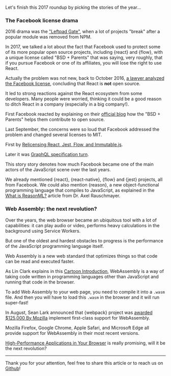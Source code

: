 Let's finish this 2017 roundup by picking the stories of the year...

### The Facebook license drama

2016 drama was the ["Leftpad Gate"](http://developer.telerik.com/featured/left-pad-indicative-fragile-javascript-ecosystem/), when a lot of projects "break" after a popular module was removed from NPM.

In 2017, we talked a lot about the fact that Facebook used to protect some of its more popular open source projects, including {react} and {flow}, with a unique license called "BSD + Parents" that was saying, very roughly, that if you pursue Facebook or one of its affiliates, you will lose the right to use React.

Actually the problem was not new, back to October 2016, [a lawyer analyzed the Facebook license](https://www.elcaminolegal.com/single-post/2016/10/04/Facebook-Reactjs-License), concluding that React is **not** open source.

It led to strong reactions against the React ecosystem from some developers. Many people were worried, thinking it could be a good reason to ditch React in a company (especially in a big company!).

First Facebook reacted by explaining on their [official blog](https://code.facebook.com/posts/112130496157735/explaining-react-s-license/) how the "BSD + Parents" helps them contribute to open source.

Last September, the concerns were so loud that Facebook addressed the problem and changed several licenses to MIT.

First by [Relicensing React, Jest, Flow, and Immutable.js](https://code.facebook.com/posts/300798627056246).

Later it was [GraphQL specification turn](https://medium.com/@leeb/relicensing-the-graphql-specification-e7d07a52301b).

This story story denotes how much Facebook became one of the main actors of the JavaScript scene over the last years.

We already mentioned {react}, {react-native}, {flow} and {jest} projects, all from Facebook.
We could also mention {reason}, a new object-functional programming language that compiles to JavaScript, as explained in the [What is ReasonML?](http://2ality.com/2017/11/about-reasonml.html) article from Dr. Axel Rauschmayer.

### Web Assembly: the next revolution?

Over the years, the web browser became an ubiquitous tool with a lot of capabilities: it can play audio or video, performs heavy calculations in the background using Service Workers.

But one of the oldest and hardest obstacles to progress is the performance of the JavaScript programming language itself.

Web Assembly is a new web standard that optimizes things so that code can be read and executed faster.

As Lin Clark explains in this [Cartoon Introduction](https://www.smashingmagazine.com/2017/05/abridged-cartoon-introduction-webassembly/), WebAssembly is a way of taking code written in programming languages other than JavaScript and running that code in the browser.

To add Web Assembly to your web page, you need to compile it into a `.wasm` file.
And then you will have to load this `.wasm` in the browser and it will run super-fast!

In August, Sean Lark announced that {webpack} project was [awarded $125,000 By Mozilla](https://medium.com/webpack/webpack-awarded-125-000-from-moss-program-f63eeaaf4e15) implement first-class support for WebAssembly.

Mozilla Firefox, Google Chrome, Apple Safari, and Microsoft Edge all provide support for WebAssembly in their most recent versions.

[High-Performance Applications in Your Browser](https://spectrum.ieee.org/computing/software/webassembly-will-finally-let-you-run-highperformance-applications-in-your-browser) is really promising, will it be the next revolution?

---

Thank you for your attention, feel free to share this article or to reach us on [Github](https://github.com/bestofjs/javascriptrisingstars)!
